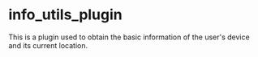 # info_utils_plugin

This is a plugin used to obtain the basic information of the user's device and its current location.



